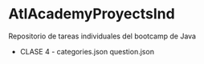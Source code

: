 # AtlAcademyProyectsInd
Repositorio de tareas individuales del bootcamp de Java
- CLASE 4 -
categories.json
question.json
